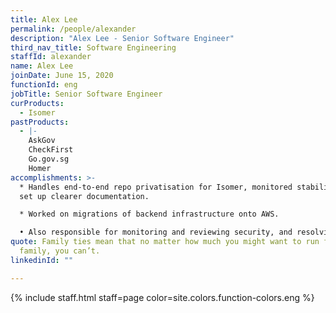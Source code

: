 ```yaml
---
title: Alex Lee
permalink: /people/alexander
description: "Alex Lee - Senior Software Engineer"
third_nav_title: Software Engineering
staffId: alexander
name: Alex Lee
joinDate: June 15, 2020
functionId: eng
jobTitle: Senior Software Engineer
curProducts:
  - Isomer
pastProducts:
  - |-
    AskGov
    CheckFirst
    Go.gov.sg
    Homer
accomplishments: >-
  * Handles end-to-end repo privatisation for Isomer, monitored stability, and
  set up clearer documentation.

  * Worked on migrations of backend infrastructure onto AWS. 

  • Also responsible for monitoring and reviewing security, and resolving vulnerabilities
quote: Family ties mean that no matter how much you might want to run from your
  family, you can’t.
linkedinId: ""

---
```


{% include staff.html staff=page color=site.colors.function-colors.eng %}
